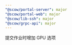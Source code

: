 ```yaml
---
"@scow/portal-server": major
"@scow/portal-web": major
"@scow/lib-ssh": major
"@scow/grpc-api": major
---
```


提交作业时增加 GPU 选项
